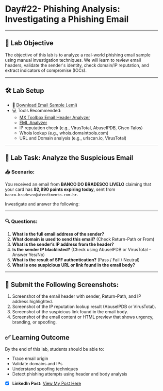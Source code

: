 # **Day#22- Phishing Analysis: Investigating a Phishing Email**

---

## 🎯 **Lab Objective**

The objective of this lab is to analyze a real-world phishing email sample using manual investigation techniques. We will learn to review email headers, validate the sender's identity, check domain/IP reputation, and extract indicators of compromise (IOCs).

---

## 🛠️ **Lab Setup**

- 📨 [Download Email Sample (.eml)](https://github.com/0xrajneesh/30-Days-SOC-Challenge-Beginner/blob/main/BRADESCO%20LIVELO.eml)  
- 💻 Tools Recommended:
  - [MX Toolbox Email Header Analyzer](https://mxtoolbox.com/EmailHeaders.aspx)
  - [EML Analyzer](https://eml-analyzer.herokuapp.com/#/)
  - IP reputation check (e.g., VirusTotal, AbuseIPDB, Cisco Talos)
  - Whois lookup (e.g., whois.domaintools.com)
  - URL and Domain analysis (e.g., urlscan.io, VirusTotal)

---

## 🧪 **Lab Task: Analyze the Suspicious Email**

### 📥 Scenario:  
You received an email from **BANCO DO BRADESCO LIVELO** claiming that your card has **92,990 points expiring today**, sent from `banco.bradesco@atendimento.com.br`. 

Investigate and answer the following:

---

### 🔍 **Questions:**

1. **What is the full email address of the sender?**  
2. **What domain is used to send this email?** (Check Return-Path or From)
3. **What is the sender’s IP address from the header?**  
4. **Is the sender IP blacklisted?** (Check using AbuseIPDB or VirusTotal – Answer Yes/No)  
5. **What is the result of SPF authentication?** (Pass / Fail / Neutral)  
6. **What is one suspicious URL or link found in the email body?**  


---


## 📸 **Submit the Following Screenshots:**

1. Screenshot of the email header with sender, Return-Path, and IP address highlighted.  
2. Screenshot of the IP reputation lookup result (AbuseIPDB or VirusTotal).  
3. Screenshot of the suspicious link found in the email body.  
4. Screenshot of the email content or HTML preview that shows urgency, branding, or spoofing.  

## ✅ **Learning Outcome**

By the end of this lab, students should be able to:
- Trace email origin
- Validate domains and IPs
- Understand spoofing techniques
- Detect phishing attempts using header and body analysis

- [x] **LinkedIn Post:** [View My Post Here](https://www.linkedin.com/posts/prajwal-kunte-008869313_phishinganalysis-emailsecurity-soc-activity-7357443773619941376-5USK?utm_source=share&utm_medium=member_desktop&rcm=ACoAAE-u8sgBVqzP55c4GvPwfw20YNMFfe4EJ7U)
